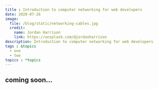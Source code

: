 ```yaml
---
title : Introduction to computer networking for web developers
date: 2020-07-26
image:
  file: /blog/static/networking-cables.jpg
  credit:
    name: Jordan Harrison
    link: https://unsplash.com/@jordanharrison
description: Introduction to computer networking for web developers
tags : &topics
  - one
  - two
topics : *topics
---
```


## coming soon...